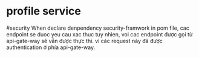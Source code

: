 # profile service

#security 
When declare denpendency security-framwork in pom file, cac endpoint se duoc yeu cau xac thuc
tuy nhien, voi cac endpoint được gọi từ api-gate-way  sẽ vẫn được thực thi.
vì các request này đã được authentication ở phía api-gate-way.




